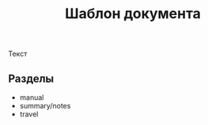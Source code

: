 ﻿---
layout: post
title: Шаблон документа
# url150q: #Необязательно пока. Квадратная превью картинка 150 на 150 пикселей
# date: #Необязательно. Дата публикации поста в формате 2015-10-01
# author: #Необязательно. Автор статьи, может использоваться html.
# categories: [one, two]
# tags: [one, two]
# meta: #Необязательно. Какая-то дополнительная информация о посте.
# description: |
         #Необязательно. Кат - текст описания статьи. Может использоваться html.
---

Текст

## Разделы

- manual
- summary/notes
- travel
